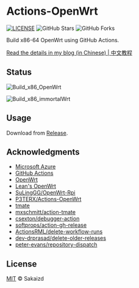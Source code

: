 # Actions-OpenWrt

[![LICENSE](https://img.shields.io/github/license/mashape/apistatus.svg?style=flat-square&label=LICENSE)](https://github.com/Sakaizd/Actions-LEDE/blob/main/LICENSE)
![GitHub Stars](https://img.shields.io/github/stars/P3TERX/Actions-OpenWrt.svg?style=flat-square&label=Stars&logo=github)
![GitHub Forks](https://img.shields.io/github/forks/P3TERX/Actions-OpenWrt.svg?style=flat-square&label=Forks&logo=github)

Build x86-64 OpenWrt using GitHub Actions.

[Read the details in my blog (in Chinese) | 中文教程](https://p3terx.com/archives/build-openwrt-with-github-actions.html)

## Status
![Build_x86_OpenWrt](https://github.com/Sakaizd/Build_x86_OpenWrt/actions/workflows/openwrt.yml/badge.svg)

![Build_x86_immortalWrt](https://github.com/Sakaizd/Build_x86_OpenWrt/actions/workflows/immortalwrt.yml/badge.svg)

## Usage

Download from [Release](https://github.com/Sakaizd/Actions-LEDE/releases).


## Acknowledgments

- [Microsoft Azure](https://azure.microsoft.com)
- [GitHub Actions](https://github.com/features/actions)
- [OpenWrt](https://github.com/openwrt/openwrt)
- [Lean's OpenWrt](https://github.com/coolsnowwolf/lede)
- [SuLingGG/OpenWrt-Rpi](https://github.com/SuLingGG/OpenWrt-Rpi)   
- [P3TERX/Actions-OpenWrt](https://github.com/P3TERX/Actions-OpenWrt)
- [tmate](https://github.com/tmate-io/tmate)
- [mxschmitt/action-tmate](https://github.com/mxschmitt/action-tmate)
- [csexton/debugger-action](https://github.com/csexton/debugger-action)
- [softprops/action-gh-release](https://github.com/softprops/action-gh-release)
- [ActionsRML/delete-workflow-runs](https://github.com/ActionsRML/delete-workflow-runs)
- [dev-drprasad/delete-older-releases](https://github.com/dev-drprasad/delete-older-releases)
- [peter-evans/repository-dispatch](https://github.com/peter-evans/repository-dispatch)

## License

[MIT](https://github.com/Sakaizd/Actions-LEDE/blob/main/LICENSE) © Sakaizd

